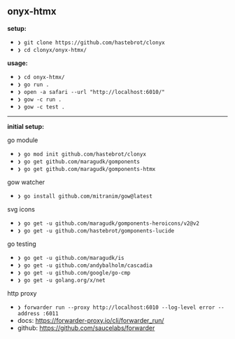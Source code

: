 ## onyx-htmx

**setup:**

- `❯ git clone https://github.com/hastebrot/clonyx`
- `❯ cd clonyx/onyx-htmx/`

**usage:**

- `❯ cd onyx-htmx/`
- `❯ go run .`
- `❯ open -a safari --url "http://localhost:6010/"`
- `❯ gow -c run .`
- `❯ gow -c test .`

---

**initial setup:**

go module

- `❯ go mod init github.com/hastebrot/clonyx`
- `❯ go get github.com/maragudk/gomponents`
- `❯ go get github.com/maragudk/gomponents-htmx`

gow watcher

- `❯ go install github.com/mitranim/gow@latest`

svg icons

- `❯ go get -u github.com/maragudk/gomponents-heroicons/v2@v2`
- `❯ go get -u github.com/hastebrot/gomponents-lucide`

go testing

- `❯ go get -u github.com/maragudk/is`
- `❯ go get -u github.com/andybalholm/cascadia`
- `❯ go get -u github.com/google/go-cmp`
- `❯ go get -u golang.org/x/net`

http proxy

- `❯ forwarder run --proxy http://localhost:6010 --log-level error --address :6011`
- docs: https://forwarder-proxy.io/cli/forwarder_run/
- github: https://github.com/saucelabs/forwarder
